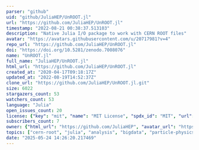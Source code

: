 ```yaml
---
parser: "github"
uid: "github/JuliaHEP/UnROOT.jl"
url: "https://github.com/JuliaHEP/UnROOT.jl"
timestamp: "2022-08-21 00:38:37.513103"
description: "Native Julia I/O package to work with CERN ROOT files"
avatar: "https://avatars.githubusercontent.com/u/20717981?v=4"
repo_url: "https://github.com/JuliaHEP/UnROOT.jl"
doi: "https://doi.org/10.5281/zenodo.7008076"
name: "UnROOT.jl"
full_name: "JuliaHEP/UnROOT.jl"
html_url: "https://github.com/JuliaHEP/UnROOT.jl"
created_at: "2020-04-17T09:18:17Z"
updated_at: "2022-08-19T14:52:37Z"
clone_url: "https://github.com/JuliaHEP/UnROOT.jl.git"
size: 6022
stargazers_count: 53
watchers_count: 53
language: "Julia"
open_issues_count: 20
license: {"key": "mit", "name": "MIT License", "spdx_id": "MIT", "url": "https://api.github.com/licenses/mit", "node_id": "MDc6TGljZW5zZTEz"}
subscribers_count: 7
owner: {"html_url": "https://github.com/JuliaHEP", "avatar_url": "https://avatars.githubusercontent.com/u/20717981?v=4", "login": "JuliaHEP", "type": "Organization"}
topics: ["cern-root", "julia", "analysis", "bigdata", "particle-physics", "hep", "hep-ex", "high-energy-physics", "hacktoberfest"]
date: "2025-05-24 14:26:20.217469"
---
```

